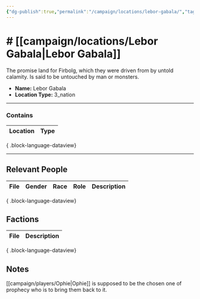 ```yaml
---
{"dg-publish":true,"permalink":"/campaign/locations/lebor-gabala/","tags":["location"],"noteIcon":"","created":"2025-10-26T19:24:39.935-07:00","updated":"2025-10-28T08:01:38.755-07:00"}
---
```


# # [[campaign/locations/Lebor Gabala\|Lebor Gabala]]
The promise land for Firbolg, which they were driven from by untold calamity. Is said to be untouched by man or monsters. 
<p><span><ul>
<li dir="auto"><strong>Name:</strong> Lebor Gabala</li>
<li dir="auto"><strong>Location Type:</strong> 3_nation</li>
</ul></span></p>

---

### Contains
| Location | Type |
| -------- | ---- |

{ .block-language-dataview}

---

## Relevant People
| File | Gender | Race | Role | Description |
| ---- | ------ | ---- | ---- | ----------- |

{ .block-language-dataview}

## Factions
| File | Description |
| ---- | ----------- |

{ .block-language-dataview}

## Notes
[[campaign/players/Ophie\|Ophie]] is supposed to be the chosen one of prophecy who is to bring them back to it. 